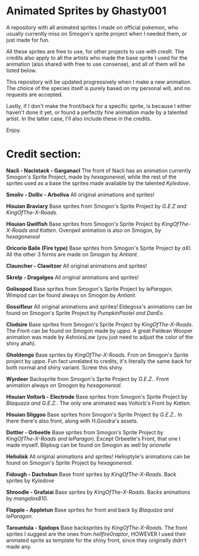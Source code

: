 # Animated Sprites by Ghasty001
A repository with all animated sprites I made on official pokemon, who usually currently miss on Smogon's sprite project when I needed them, or just made for fun.

All these sprites are free to use, for other projects to use *with credit*. The credits also apply to all the artists who made the base sprite I used for the animation (also shared with free to use consense), and all of them will be listed below.

This repository will be updated progressively when I make a new animation. The choice of the species itself is purely based on my personal will, and no requests are accepted.

Lastly, if I don't make the front/back for a specific sprite, is because I either haven't done it yet, or found a perfectly fine animation made by a talented artist. In the latter case, I'll also include these in the credits.

Enjoy.

# Credit section:

**Nacli - Naclstack - Garganacl**
The front of Nacli has an animation currently Smogon's Sprite Project, made by *hexagonereal*, while the rest of the sprites used as a base the sprites made available by the talented *Kyledove*.

**Smoliv - Dolliv - Arboliva**
All original animations and sprites!

**Hisuian Braviary**
Base sprites from Smogon's Sprite Project by *G.E.Z and KingOfThe-X-Roads*.

**Hisuian Qwilfish**
Base sprites from Smogon's Sprite Project by *KingOfThe-X-Roads and Katten*. Overqwil animation is also on Smogon, by *hexagonereal*


**Oricorio Baile (Fire type)**
Base sprites from Smogon's Sprite Project by *aXl*. All the other 3 forms are made on Smogon by *Antiant*.

**Clauncher - Clawitzer**
All original animations and sprites!

**Skrelp - Dragalgea**
All original animations and sprites!

**Golisopod**
Base sprites from Smogon's Sprite Project by *leParagon*. Wimpod can be found always on Smogon by *Antiant*.

**Gossifleur**
All original animations and sprites! Eldegoss's animations can be found on Smogon's Sprite Project by  *PumpkinPastel and DanEx*.

**Clodsire**
Base sprites from Smogon's Sprite Project by *KingOfThe-X-Roads*. The Front can be found on Smogon made by *uppa*. A great Paldean Wooper animation was made by *AshnixsLaw* (you just need to adjust the color of the shiny ahah).

**Gholdengo**
Base sprites by *KingOfThe-X-Roads*. Fron on Smogon's Sprite project by *uppa*. Fun fact unrelated to credits, it's literally the same back for both normal and shiny variant. Screw this shiny.

**Wyrdeer**
Backsprite from Smogon's Sprite Project by *G.E.Z.*. Front animation always on Smogon by *hexagonereal*.

**Hisuian Voltorb - Electrode**
Base sprites from Smogon's Sprite Project by *Blaquaza and G.E.Z.*. The only one animated was Voltorb's Front by *Katten*.

**Hisuian Sliggoo**
Base sprites from Smogon's Sprite Project by *G.E.Z.*. In there there's also front, along with H.Goodra's assets.

**Dottler - Orbeetle**
Base sprites from Smogon's Sprite Project by *KingOfThe-X-Roads and  leParagon*. Except Orbeetle's Front, that one I made myself. Blipbug can be found on Smogon as well by *arionelle*

**Heliolisk**
All original animations and sprites! Helioptyle's animations can be found on Smogon's Sprite Project by  *hexagonereal*.

**Fidough - Dachsbun**
Base front sprites by *KingOfThe-X-Roads*. Back sprites by *Kyledove*

**Shroodle - Grafaiai**
Base sprites by *KingOfThe-X-Roads*. Backs animations by *mangalos810*.

**Flapple - Appletun**
Base sprites for front and back by *Blaquaza and leParagon*.

**Tarountula - Spidops**
Base backsprites by *KingOfThe-X-Roads*. The front sprites I suggest are the ones from *hellfire0raptor*, HOWEVER I used their animated sprite as template for the shiny front, since they originally didn't made any.
